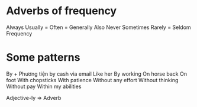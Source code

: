# Adverbs of frequency

Always
Usually = Often = Generally
Also
Never
Sometimes
Rarely =  Seldom 
Frequency
# Some patterns

By + Phương tiện
by cash
via email
Like her
By working 
On horse back
On foot
With chopsticks
With patience
Without any effort
Without thinking
Without pay
Within my abilities

Adjective-ly => Adverb



